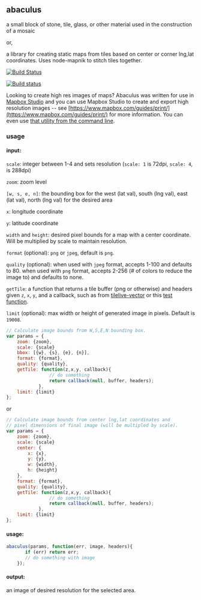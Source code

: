 ## abaculus
a small block of stone, tile, glass, or other material used in the construction of a mosaic

or,

a library for creating static maps from tiles based on center or corner lng,lat coordinates.
Uses node-mapnik to stitch tiles together.

[![Build Status](https://travis-ci.org/mapbox/abaculus.svg?branch=master)](https://travis-ci.org/mapbox/abaculus)

[![Build status](https://ci.appveyor.com/api/projects/status/k5e2v42uhbda1ihx)](https://ci.appveyor.com/project/Mapbox/abaculus)

Looking to create high res images of maps? Abaculus was written for use in [Mapbox Studio](http://github.com/mapbox/mapbox-studio) and you can use Mapbox Studio to create and export high resolution images -- see [https://www.mapbox.com/guides/print/](https://www.mapbox.com/guides/print/) for more information. You can even use [that utility from the command line](https://github.com/mapbox/mapbox-studio/issues/1024#issuecomment-63535433).

### usage

#### input:
`scale`: integer between 1-4 and sets resolution (`scale: 1` is 72dpi, `scale: 4`, is 288dpi)

`zoom`: zoom level

`[w, s, e, n]`: the bounding box for the west (lat val), south (lng val), east (lat val), north (lng val) for the desired area

`x`: longitude coordinate

`y`: latitude coordinate

`width` and `height`: desired pixel bounds for a map with a center coordinate. Will be multiplied by scale to maintain resolution.

`format` (optional): `png` or `jpeg`, default is `png`.

`quality` (optional): when used with `jpeg` format, accepts 1-100 and defaults to 80. when used with `png` format, accepts 2-256 (# of colors to reduce the image to) and defaults to none.

`getTile`: a function that returns a tile buffer (png or otherwise) and headers given `z`, `x`, `y`, and a callback, such as from [tilelive-vector](https://github.com/mapbox/tilelive-vector/blob/master/index.js#L119-L218) or this [test function](https://github.com/mapbox/abaculus/blob/master/test/test.js#L126-L147).

`limit` (optional): max width or height of generated image in pixels. Default is `19008`.

```javascript
// Calculate image bounds from W,S,E,N bounding box.
var params = {
	zoom: {zoom},
	scale: {scale}
    bbox: [{w}, {s}, {e}, {n}],
    format: {format},
    quality: {quality},
    getTile: function(z,x,y, callback){
    			// do something
			    return callback(null, buffer, headers);
			},
	limit: {limit}
};
```
or
```javascript
// Calculate image bounds from center lng,lat coordinates and
// pixel dimensions of final image (will be multipled by scale).
var params = {
	zoom: {zoom},
	scale: {scale}
    center: {
    	x: {x},
    	y: {y},
    	w: {width},
    	h: {height}
    },
    format: {format},
    quality: {quality},
    getTile: function(z,x,y, callback){
    			// do something
			    return callback(null, buffer, headers);
			},
	limit: {limit}
};
```
#### usage:
``` javascript
abaculus(params, function(err, image, headers){
       if (err) return err;
       // do something with image
	});
```

#### output:
an image of desired resolution for the selected area.
